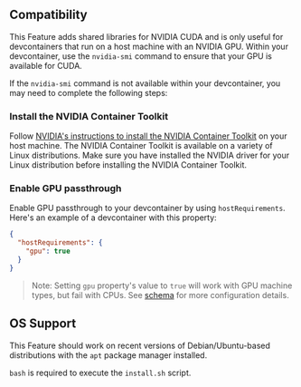 ## Compatibility

This Feature adds shared libraries for NVIDIA CUDA and is only useful for devcontainers that run on a host machine with an NVIDIA GPU. Within your devcontainer, use the `nvidia-smi` command to ensure that your GPU is available for CUDA.

If the `nvidia-smi` command is not available within your devcontainer, you may need to complete the following steps:

### Install the NVIDIA Container Toolkit

Follow [NVIDIA's instructions to install the NVIDIA Container Toolkit](https://docs.nvidia.com/datacenter/cloud-native/container-toolkit/overview.html) on your host machine. The NVIDIA Container Toolkit is available on a variety of Linux distributions. Make sure you have installed the NVIDIA driver for your Linux distribution before installing the NVIDIA Container Toolkit.

### Enable GPU passthrough

Enable GPU passthrough to your devcontainer by using `hostRequirements`. Here's an example of a devcontainer with this property:

```json
{
  "hostRequirements": {
    "gpu": true
  }
}
```

> Note: Setting `gpu` property's value to `true` will work with GPU machine types, but fail with CPUs. See [schema](https://containers.dev/implementors/json_schema/#base-schema) for more configuration details.


## OS Support

This Feature should work on recent versions of Debian/Ubuntu-based distributions with the `apt` package manager installed.

`bash` is required to execute the `install.sh` script.
